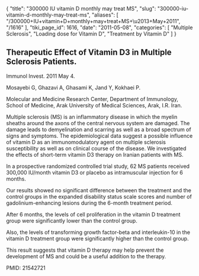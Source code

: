 {
  "title": "300000 IU vitamin D monthly may treat MS",
  "slug": "300000-iu-vitamin-d-monthly-may-treat-ms",
  "aliases": [
    "/300000+IU+vitamin+D+monthly+may+treat+MS+\u2013+May+2011",
    "/1616"
  ],
  "tiki_page_id": 1616,
  "date": "2011-05-08",
  "categories": [
    "Multiple Sclerosis",
    "Loading dose for Vitamin D",
    "Treatment by Vitamin D"
  ]
}


## Therapeutic Effect of Vitamin D3 in Multiple Sclerosis Patients.

Immunol Invest. 2011 May 4.

Mosayebi G, Ghazavi A, Ghasami K, Jand Y, Kokhaei P.

Molecular and Medicine Research Center, Department of Immunology, School of Medicine, Arak University of Medical Sciences, Arak, I.R. Iran.

Multiple sclerosis (MS) is an inflammatory disease in which the myelin sheaths around the axons of the central nervous system are damaged. The damage leads to demyelination and scarring as well as a broad spectrum of signs and symptoms. The epidemiological data suggest a possible influence of vitamin D as an immunomodulatory agent on multiple sclerosis susceptibility as well as on clinical course of the disease. We investigated the effects of short-term vitamin D3 therapy on Iranian patients with MS. 

In a prospective randomized controlled trial study, 62 MS patients received 300,000 IU/month vitamin D3 or placebo as intramuscular injection for 6 months. 

Our results showed no significant difference between the treatment and the control groups in the expanded disability status scale scores and number of gadolinium-enhancing lesions during the 6-month treatment period. 

After 6 months, the levels of cell proliferation in the vitamin D treatment group were significantly lower than the control group. 

Also, the levels of transforming growth factor-beta and interleukin-10 in the vitamin D treatment group were significantly higher than the control group. 

This result suggests that vitamin D therapy may help prevent the development of MS and could be a useful addition to the therapy.

PMID:     21542721
